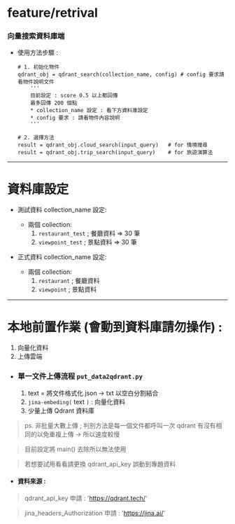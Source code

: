 # feature/retrival
### 向量搜索資料庫端
- 使用方法步驟 :

    ```
    # 1. 初始化物件
    qdrant_obj = qdrant_search(collection_name, config) # config 要求請看物件說明文件
        '''
        目前設定 : score 0.5 以上都回傳 
        最多回傳 200 個點
        * collection_name 設定 : 看下方資料庫設定
        * config 要求 : 請看物件內容說明
        '''

    # 2. 選擇方法
    result = qdrant_obj.cloud_search(input_query)   # for 情境搜尋
    result = qdrant_obj.trip_search(input_query)    # for 旅遊演算法

    ```
---
# 資料庫設定
- 測試資料 collection_name 設定:
    - 兩個 collection:
        1. `restaurant_test` ; 餐廳資料 => 30 筆
        2. `viewpoint_test`  ; 景點資料 => 30 筆

- 正式資料 collection_name 設定:
    - 兩個 collection:
        1. `restaurant` ; 餐廳資料 
        2. `viewpoint`  ; 景點資料 

--- 

# 本地前置作業 (會動到資料庫請勿操作) : 
1. 向量化資料
2. 上傳雲端

* ### 單一文件上傳流程 `put_data2qdrant.py`
    1. text = 將文件格式化 json -> txt 以空白分割結合
    2. `jina-embeding(` text `)`  : 向量化資料
    3. 少量上傳 Qdrant 資料庫

> ps. 非批量大數上傳 ; 判別方法是每一個文件都呼叫一次 qdrant 有沒有相同的以免重複上傳 -> 所以速度較慢

> 目前設定將 main() 去除所以無法使用

> 若想要試用看看請更換 qdrant_api_key 誤動到專題資料

* #### 資料來源 :
> qdrant_api_key 申請 : 'https://qdrant.tech/'

> jina_headers_Authorization 申請 : 'https://jina.ai/'